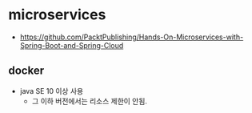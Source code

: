 # microservices

- https://github.com/PacktPublishing/Hands-On-Microservices-with-Spring-Boot-and-Spring-Cloud

## docker 
- java SE 10 이상 사용
    - 그 이하 버전에서는 리소스 제한이 안됨.